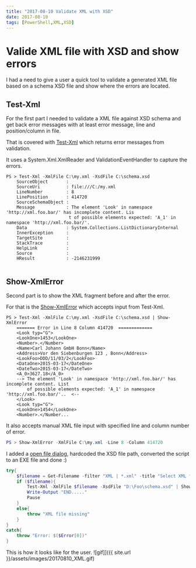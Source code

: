 ```yaml
---
title: "2017-08-10 Validate XML with XSD"
date: 2017-08-10
tags: [PowerShell,XML,XSD]
---
```

# Valide XML file with XSD and show errors
I had a need to give a user a quick tool to validate a generated XML file based on a schema XSD file and show where the errors are located.
## Test-Xml
For the first part I needed to validate a XML file against XSD schema and get back error messages with at least error message, line and position/column in file.

That is covered with [Test-Xml](https://github.com/amnich/Search-XmlError/blob/master/Test-Xml.ps1) which returns error messages from validation.

 It uses a System.Xml.XmlReader and ValidationEventHandler to capture the errors.
```
PS > Test-Xml -XmlFile C:\my.xml -XsdFile C:\schema.xsd    
    SourceObject       :
    SourceUri          : file:///C:/my.xml
    LineNumber         : 8
    LinePosition       : 414720
    SourceSchemaObject :
    Message            : The element 'Look' in namespace 'http://xml.foo.bar/' has incomplete content. Lis
                        t of possible elements expected: 'A_1' in namespace 'http://xml.foo.bar/'.
    Data               : System.Collections.ListDictionaryInternal
    InnerException     :
    TargetSite         :
    StackTrace         :
    HelpLink           :
    Source             :
    HResult            : -2146231999
    
```
## Show-XmlError
Second part is to show the XML fragment before and after the error. 

For that is the [Show-XmlError](https://github.com/amnich/Search-XmlError/blob/master/Show-XmlError.ps1) which accepts input from Test-Xml. 

```
PS > Test-Xml -XmlFile C:\my.xml -XsdFile C:\schema.xsd | Show-XmlError
    ======= Error in Line 8 Column 414720  ============= 
    <Look typ="G">
    <LookOne>1453</LookOne>
    <Number>.</Number>
    <Name>Carl Johann GmbH Bonn</Name>
    <Address>Vor den Siebenburgen 123 , Bonn</Address>
    <LookFoo>DDD/11/03/2</LookFoo>
    <DataOne>2015-03-17</DateOne>
    <DateTwo>2015-03-17</DateTwo>
    <A_0>3627.18</A_0>
    --> The element 'Look' in namespace 'http://xml.foo.bar/' has incomplete content. List
        of possible elements expected: 'A_1' in namespace 'http://xml.foo.bar/'..  <--
    </Look>
    <Look typ="G">
    <LookOne>1454</LookOne>
    <Number>.</Number...
```

It also accepts manual XML file input with specified line and column number of error.

```powershell
PS > Show-XmlError -XmlFile C:\my.xml -Line 8 -Column 414720

```

I added a [open file dialog](https://pastebin.com/CvbjVKsH), hardcoded the XSD file path, converted the script to an EXE file and done :)

```powershell
try{
	$filename = Get-Filename -filter "XML | *.xml" -title "Select XML file to validate"
	if ($filename){	
		Test-Xml -XmlFile $filename -XsdFile "D:\Foo\schema.xsd" | Show-XmlError -Pause
		Write-Output "END....."
		Pause
	}
	else{
		throw "XML file missing"
	}
}
catch{
	throw "Error: $($Error[0])"
}
```
This is how it looks like for the user. 
![gif]]({{ site.url }}/assets/images/20170810_XML.gif)
